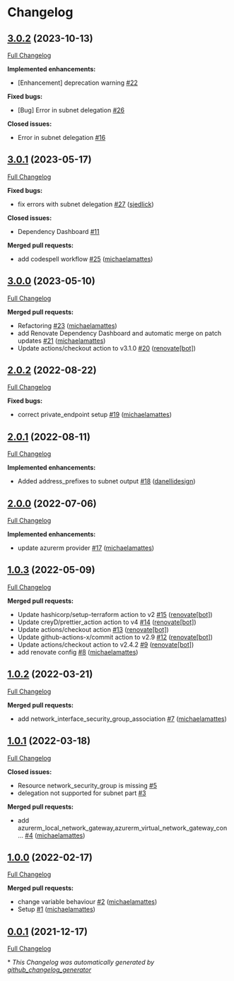 # Changelog

## [3.0.2](https://github.com/telekom-mms/terraform-azurerm-network/tree/3.0.2) (2023-10-13)

[Full Changelog](https://github.com/telekom-mms/terraform-azurerm-network/compare/3.0.1...3.0.2)

**Implemented enhancements:**

- \[Enhancement\] deprecation warning [\#22](https://github.com/telekom-mms/terraform-azurerm-network/issues/22)

**Fixed bugs:**

- \[Bug\] Error in subnet delegation [\#26](https://github.com/telekom-mms/terraform-azurerm-network/issues/26)

**Closed issues:**

- Error in subnet delegation [\#16](https://github.com/telekom-mms/terraform-azurerm-network/issues/16)

## [3.0.1](https://github.com/telekom-mms/terraform-azurerm-network/tree/3.0.1) (2023-05-17)

[Full Changelog](https://github.com/telekom-mms/terraform-azurerm-network/compare/3.0.0...3.0.1)

**Fixed bugs:**

- fix errors with subnet delegation [\#27](https://github.com/telekom-mms/terraform-azurerm-network/pull/27) ([sjedlick](https://github.com/sjedlick))

**Closed issues:**

- Dependency Dashboard [\#11](https://github.com/telekom-mms/terraform-azurerm-network/issues/11)

**Merged pull requests:**

- add codespell workflow [\#25](https://github.com/telekom-mms/terraform-azurerm-network/pull/25) ([michaelamattes](https://github.com/michaelamattes))

## [3.0.0](https://github.com/telekom-mms/terraform-azurerm-network/tree/3.0.0) (2023-05-10)

[Full Changelog](https://github.com/telekom-mms/terraform-azurerm-network/compare/2.0.2...3.0.0)

**Merged pull requests:**

- Refactoring [\#23](https://github.com/telekom-mms/terraform-azurerm-network/pull/23) ([michaelamattes](https://github.com/michaelamattes))
- add Renovate Dependency Dashboard and automatic merge on patch updates [\#21](https://github.com/telekom-mms/terraform-azurerm-network/pull/21) ([michaelamattes](https://github.com/michaelamattes))
- Update actions/checkout action to v3.1.0 [\#20](https://github.com/telekom-mms/terraform-azurerm-network/pull/20) ([renovate[bot]](https://github.com/apps/renovate))

## [2.0.2](https://github.com/telekom-mms/terraform-azurerm-network/tree/2.0.2) (2022-08-22)

[Full Changelog](https://github.com/telekom-mms/terraform-azurerm-network/compare/2.0.1...2.0.2)

**Fixed bugs:**

- correct private\_endpoint setup [\#19](https://github.com/telekom-mms/terraform-azurerm-network/pull/19) ([michaelamattes](https://github.com/michaelamattes))

## [2.0.1](https://github.com/telekom-mms/terraform-azurerm-network/tree/2.0.1) (2022-08-11)

[Full Changelog](https://github.com/telekom-mms/terraform-azurerm-network/compare/2.0.0...2.0.1)

**Implemented enhancements:**

- Added address\_prefixes to subnet output [\#18](https://github.com/telekom-mms/terraform-azurerm-network/pull/18) ([danellidesign](https://github.com/danellidesign))

## [2.0.0](https://github.com/telekom-mms/terraform-azurerm-network/tree/2.0.0) (2022-07-06)

[Full Changelog](https://github.com/telekom-mms/terraform-azurerm-network/compare/1.0.3...2.0.0)

**Implemented enhancements:**

- update azurerm provider [\#17](https://github.com/telekom-mms/terraform-azurerm-network/pull/17) ([michaelamattes](https://github.com/michaelamattes))

## [1.0.3](https://github.com/telekom-mms/terraform-azurerm-network/tree/1.0.3) (2022-05-09)

[Full Changelog](https://github.com/telekom-mms/terraform-azurerm-network/compare/1.0.2...1.0.3)

**Merged pull requests:**

- Update hashicorp/setup-terraform action to v2 [\#15](https://github.com/telekom-mms/terraform-azurerm-network/pull/15) ([renovate[bot]](https://github.com/apps/renovate))
- Update creyD/prettier\_action action to v4 [\#14](https://github.com/telekom-mms/terraform-azurerm-network/pull/14) ([renovate[bot]](https://github.com/apps/renovate))
- Update actions/checkout action [\#13](https://github.com/telekom-mms/terraform-azurerm-network/pull/13) ([renovate[bot]](https://github.com/apps/renovate))
- Update github-actions-x/commit action to v2.9 [\#12](https://github.com/telekom-mms/terraform-azurerm-network/pull/12) ([renovate[bot]](https://github.com/apps/renovate))
- Update actions/checkout action to v2.4.2 [\#9](https://github.com/telekom-mms/terraform-azurerm-network/pull/9) ([renovate[bot]](https://github.com/apps/renovate))
- add renovate config [\#8](https://github.com/telekom-mms/terraform-azurerm-network/pull/8) ([michaelamattes](https://github.com/michaelamattes))

## [1.0.2](https://github.com/telekom-mms/terraform-azurerm-network/tree/1.0.2) (2022-03-21)

[Full Changelog](https://github.com/telekom-mms/terraform-azurerm-network/compare/1.0.1...1.0.2)

**Merged pull requests:**

- add network\_interface\_security\_group\_association [\#7](https://github.com/telekom-mms/terraform-azurerm-network/pull/7) ([michaelamattes](https://github.com/michaelamattes))

## [1.0.1](https://github.com/telekom-mms/terraform-azurerm-network/tree/1.0.1) (2022-03-18)

[Full Changelog](https://github.com/telekom-mms/terraform-azurerm-network/compare/1.0.0...1.0.1)

**Closed issues:**

- Resource network\_security\_group is missing [\#5](https://github.com/telekom-mms/terraform-azurerm-network/issues/5)
- delegation not supported for subnet part [\#3](https://github.com/telekom-mms/terraform-azurerm-network/issues/3)

**Merged pull requests:**

- add azurerm\_local\_network\_gateway,azurerm\_virtual\_network\_gateway\_con… [\#4](https://github.com/telekom-mms/terraform-azurerm-network/pull/4) ([michaelamattes](https://github.com/michaelamattes))

## [1.0.0](https://github.com/telekom-mms/terraform-azurerm-network/tree/1.0.0) (2022-02-17)

[Full Changelog](https://github.com/telekom-mms/terraform-azurerm-network/compare/0.0.1...1.0.0)

**Merged pull requests:**

- change variable behaviour [\#2](https://github.com/telekom-mms/terraform-azurerm-network/pull/2) ([michaelamattes](https://github.com/michaelamattes))
- Setup [\#1](https://github.com/telekom-mms/terraform-azurerm-network/pull/1) ([michaelamattes](https://github.com/michaelamattes))

## [0.0.1](https://github.com/telekom-mms/terraform-azurerm-network/tree/0.0.1) (2021-12-17)

[Full Changelog](https://github.com/telekom-mms/terraform-azurerm-network/compare/764b194a74b2f4f25c51cefb2988d5d46651976b...0.0.1)



\* *This Changelog was automatically generated by [github_changelog_generator](https://github.com/github-changelog-generator/github-changelog-generator)*
